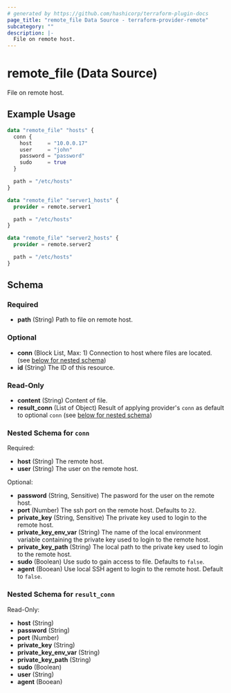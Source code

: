 ```yaml
---
# generated by https://github.com/hashicorp/terraform-plugin-docs
page_title: "remote_file Data Source - terraform-provider-remote"
subcategory: ""
description: |-
  File on remote host.
---
```


# remote_file (Data Source)

File on remote host.

## Example Usage

```terraform
data "remote_file" "hosts" {
  conn {
    host     = "10.0.0.17"
    user     = "john"
    password = "password"
    sudo     = true
  }

  path = "/etc/hosts"
}

data "remote_file" "server1_hosts" {
  provider = remote.server1

  path = "/etc/hosts"
}

data "remote_file" "server2_hosts" {
  provider = remote.server2

  path = "/etc/hosts"
}
```

<!-- schema generated by tfplugindocs -->
## Schema

### Required

- **path** (String) Path to file on remote host.

### Optional

- **conn** (Block List, Max: 1) Connection to host where files are located. (see [below for nested schema](#nestedblock--conn))
- **id** (String) The ID of this resource.

### Read-Only

- **content** (String) Content of file.
- **result_conn** (List of Object) Result of applying provider's `conn` as default to optional `conn` (see [below for nested schema](#nestedatt--result_conn))

<a id="nestedblock--conn"></a>
### Nested Schema for `conn`

Required:

- **host** (String) The remote host.
- **user** (String) The user on the remote host.

Optional:

- **password** (String, Sensitive) The pasword for the user on the remote host.
- **port** (Number) The ssh port on the remote host. Defaults to `22`.
- **private_key** (String, Sensitive) The private key used to login to the remote host.
- **private_key_env_var** (String) The name of the local environment variable containing the private key used to login to the remote host.
- **private_key_path** (String) The local path to the private key used to login to the remote host.
- **sudo** (Boolean) Use sudo to gain access to file. Defaults to `false`.
- **agent** (Booean) Use local SSH agent to login to the remote host. Default to `false`.


<a id="nestedatt--result_conn"></a>
### Nested Schema for `result_conn`

Read-Only:

- **host** (String)
- **password** (String)
- **port** (Number)
- **private_key** (String)
- **private_key_env_var** (String)
- **private_key_path** (String)
- **sudo** (Boolean)
- **user** (String)
- **agent** (Booean)

